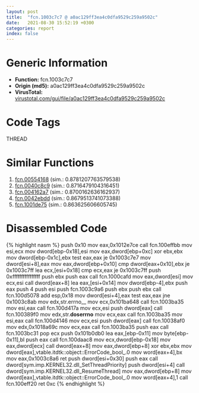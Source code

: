```yaml
---
layout: post
title:  "fcn.1003c7c7 @ a0ac129ff3ea4c0dfa9529c259a9502c"
date:   2021-08-30 15:52:19 +0300
categories: report
index: false
---
```


# Generic Information
- **Function:** fcn.1003c7c7
- **Origin (md5):** a0ac129ff3ea4c0dfa9529c259a9502c
- **VirusTotal:** [virustotal.com/gui/file/a0ac129ff3ea4c0dfa9529c259a9502c][virustotal_ref]

# Code Tags
<span class="tag" id="THREAD">THREAD</span>


# Similar Functions

1. [fcn.00554168][similar_1_ref] (sim.: 0.8781207763579538)
2. [fcn.0040c8c9][similar_2_ref] (sim.: 0.8716479104316451)
3. [fcn.004162a7][similar_3_ref] (sim.: 0.8700162636162937)
4. [fcn.0042ebdd][similar_4_ref] (sim.: 0.8679513741073388)
5. [fcn.1001de75][similar_5_ref] (sim.: 0.863625606605745)


# Disassembled Code

{% highlight nasm %}
push 0x10
mov eax,0x1012e7ce
call fcn.100effbb
mov esi,ecx
mov dword[ebp-0x18],esi
mov eax,dword[ebp+0xc]
xor ebx,ebx
mov dword[ebp-0x1c],ebx
test eax,eax
je 0x1003c7e7
mov dword[esi+8],eax
mov eax,dword[ebp+0x10]
cmp dword[eax+0x10],ebx
je 0x1003c7ff
lea ecx,[esi+0x18]
cmp ecx,eax
je 0x1003c7ff
push 0xffffffffffffffff
push ebx
push eax
call fcn.1000cafd
mov eax,dword[esi]
mov ecx,esi
call dword[eax+8]
lea eax,[esi+0x14]
mov dword[ebp-4],ebx
push eax
push 4
push esi
push fcn.1003c9a6
push ebx
push ebx
call fcn.100d5078
add esp,0x18
mov dword[esi+4],eax
test eax,eax
jne 0x1003c8ab
mov edx,str.errno__
mov ecx,0x101ba648
call fcn.1003ba35
mov esi,eax
call fcn.100d417a
mov ecx,esi
push dword[eax]
call fcn.100389f0
mov edx,str.__doserrno__
mov ecx,eax
call fcn.1003ba35
mov esi,eax
call fcn.100d4146
mov ecx,esi
push dword[eax]
call fcn.10038af0
mov edx,0x1018a69c
mov ecx,eax
call fcn.1003ba35
push eax
call fcn.1003bc31
pop ecx
push 0x101b0db0
lea eax,[ebp-0x11]
mov byte[ebp-0x11],bl
push eax
call fcn.100daac8
mov ecx,dword[ebp-0x18]
mov eax,dword[ecx]
call dword[eax+8]
mov eax,dword[ebp+8]
xor ebx,ebx
mov dword[eax],vtable.itdtk::object::ErrorCode_bool_.0
mov word[eax+4],bx
mov eax,0x1003c8a6
ret
push dword[esi+0x30]
push eax
call dword[sym.imp.KERNEL32.dll_SetThreadPriority]
push dword[esi+4]
call dword[sym.imp.KERNEL32.dll_ResumeThread]
mov eax,dword[ebp+8]
mov dword[eax],vtable.itdtk::object::ErrorCode_bool_.0
mov word[eax+4],1
call fcn.100eff20
ret 0xc
{% endhighlight %}


[similar_1_ref]: /report/fcn.00554168@c60344b51fa39a329b92557d24ff7670
[similar_2_ref]: /report/fcn.0040c8c9@44e1ffcf4e71f4505c09d520fd75f1e4
[similar_3_ref]: /report/fcn.004162a7@a1c6b07868a0eea8f4ee5a872aa71909
[similar_4_ref]: /report/fcn.0042ebdd@7b00dd8f2abf54a73bfb09681334ff78
[similar_5_ref]: /report/fcn.1001de75@481b545f5c18f2fce1caac67ddc419e8
[virustotal_ref]: https://www.virustotal.com/gui/file/a0ac129ff3ea4c0dfa9529c259a9502c